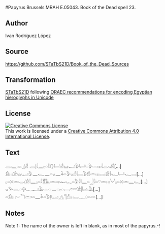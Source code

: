 ﻿#Papyrus Brussels MRAH E.05043. Book of the Dead spell 23.

## Author 

Ivan Rodríguez López

## Source 

https://github.com/STaTbS21D/Book_of_the_Dead_Sources

## Transformation 

[STaTbS21D](https://statbs21d.github.io/) following [ORAEC recommendations for encoding Egyptian hieroglyphs in Unicode](https://github.com/oraec/recommendations-encoding-hieroglyphs)

## License 

<a rel="license" href="http://creativecommons.org/licenses/by/4.0/"><img alt="Creative Commons License" style="border-width:0" src="https://i.creativecommons.org/l/by/4.0/88x31.png" /></a><br />This work is licensed under a <a rel="license" href="http://creativecommons.org/licenses/by/4.0/">Creative Commons Attribution 4.0 International License</a>.

## Text 

<hiero><rubrum>𓂋𓏤𓈖</rubrum>𓁹𓊨𓀭    𓐙𓊤𓇋𓈖𓊪𓏏𓎛𓂘𓂡𓀭𓊠𓂝𓅱𓂡𓏏𓅱𓏛𓏥𓇋𓂋𓏭𓀹[...]<br>
𓀁𓏥𓀀𓊠𓂝𓅱𓈖𓆑𓈖𓏏𓏭𓈖𓇓𓏏𓅱𓏭𓀭𓇋𓂋𓅱𓀹𓏛𓏥𓂋𓏤𓀀𓍙𓆑𓂡𓆑𓂋[...]<br>
𓊪𓏏𓏴𓏛𓂋𓏤𓀀𓇋𓈖𓊪𓏏𓎛𓁰𓅓𓏛𓏏𓏤𓆱𓆑𓏏𓅱𓇋𓇋𓈖𓏏𓃀𓇋𓏏𓎺𓏛𓏥𓄋𓊪𓏏𓏴𓏛𓈖𓆑[...]<br>
𓏭𓅨𓂋𓏏𓊡𓉻𓂝𓄿𓏛𓏏𓈖𓏏𓊪𓏏𓇯𓏌𓎡𓀀𓋴𓐟𓄿[...]<br>
𓏏𓀁𓏥𓎟𓆓𓂧𓏏𓈖𓇓𓏏𓅱𓊢𓂝𓂻𓊹𓀭𓏥𓂋𓊃𓇷𓏏𓏌𓏏[...]<br></hiero>

## Notes 

Note 1: The name of the owner is left in blank, as in most of the papyrus.-!